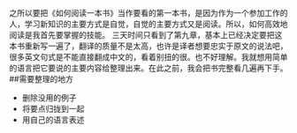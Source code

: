 之所以要把《如何阅读一本书》当作要看的第一本书，是因为作为一个参加工作的人，学习新知识的主要方式是自觉，自觉的主要方式又是阅读。所以，如何高效地阅读是我首先要掌握的技能。
三天时间只看到了第九章，基本上已经决定要把这本书重新写一遍了，翻译的质量不是太高，也许是译者想要忠实于原文的说法吧，很多英文句式是不能直接翻成中文的，看着别扭的很。也不好理解。我就想用简单的语言把它要说的主要内容给整理出来。在此之前，我会把书完整看几遍再下手。
##需要整理的地方
- 删除没用的例子
- 将要点归拢到一起
- 用自己的语言表述
